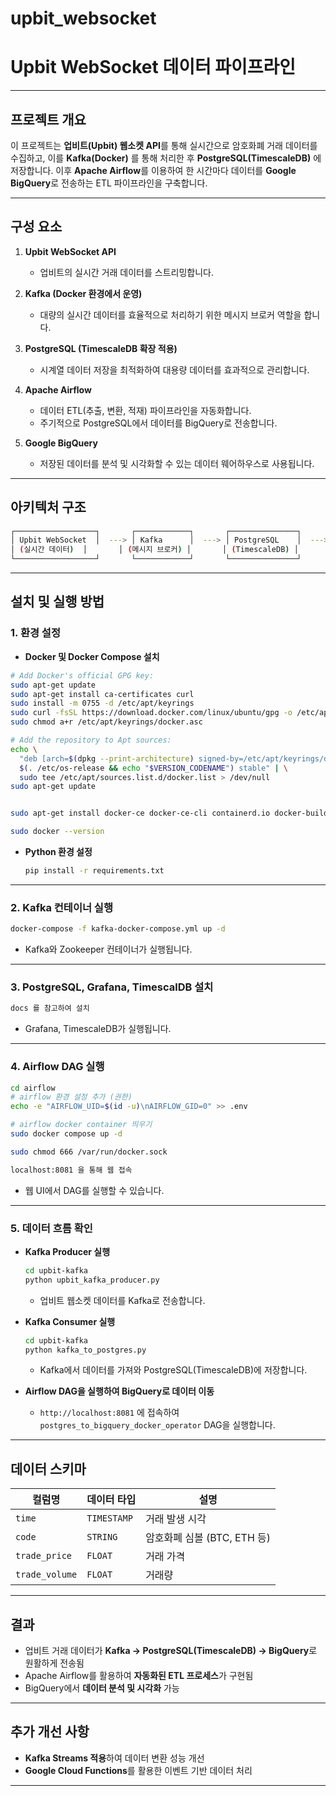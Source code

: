 # upbit_websocket
# **Upbit WebSocket 데이터 파이프라인**

---

## **프로젝트 개요**
이 프로젝트는 **업비트(Upbit) 웹소켓 API**를 통해 실시간으로 암호화폐 거래 데이터를 수집하고, 이를 **Kafka(Docker)** 를 통해 처리한 후 **PostgreSQL(TimescaleDB)** 에 저장합니다. 이후 **Apache Airflow**를 이용하여 한 시간마다 데이터를 **Google BigQuery**로 전송하는 ETL 파이프라인을 구축합니다.

---

## **구성 요소**
1. **Upbit WebSocket API**  
   - 업비트의 실시간 거래 데이터를 스트리밍합니다.

2. **Kafka (Docker 환경에서 운영)**  
   - 대량의 실시간 데이터를 효율적으로 처리하기 위한 메시지 브로커 역할을 합니다.

3. **PostgreSQL (TimescaleDB 확장 적용)**  
   - 시계열 데이터 저장을 최적화하여 대용량 데이터를 효과적으로 관리합니다.

4. **Apache Airflow**  
   - 데이터 ETL(추출, 변환, 적재) 파이프라인을 자동화합니다.  
   - 주기적으로 PostgreSQL에서 데이터를 BigQuery로 전송합니다.

5. **Google BigQuery**  
   - 저장된 데이터를 분석 및 시각화할 수 있는 데이터 웨어하우스로 사용됩니다.

---

## **아키텍처 구조**
```bash
┌──────────────────┐       ┌────────────┐       ┌───────────────┐       ┌─────────────┐       ┌───────────┐
│ Upbit WebSocket  │  ---> │ Kafka      │  ---> │ PostgreSQL    │  ---> │ Airflow     │  ---> │ BigQuery  │
│ (실시간 데이터)  │       │ (메시지 브로커) │       │ (TimescaleDB) │       │ (ETL 자동화) │       │ (데이터 분석) │
└──────────────────┘       └────────────┘       └───────────────┘       └─────────────┘       └───────────┘
```

---

## **설치 및 실행 방법**

### **1. 환경 설정**
- **Docker 및 Docker Compose 설치**
```sh
# Add Docker's official GPG key:
sudo apt-get update
sudo apt-get install ca-certificates curl
sudo install -m 0755 -d /etc/apt/keyrings
sudo curl -fsSL https://download.docker.com/linux/ubuntu/gpg -o /etc/apt/keyrings/docker.asc
sudo chmod a+r /etc/apt/keyrings/docker.asc

# Add the repository to Apt sources:
echo \
  "deb [arch=$(dpkg --print-architecture) signed-by=/etc/apt/keyrings/docker.asc] https://download.docker.com/linux/ubuntu \
  $(. /etc/os-release && echo "$VERSION_CODENAME") stable" | \
  sudo tee /etc/apt/sources.list.d/docker.list > /dev/null
sudo apt-get update


sudo apt-get install docker-ce docker-ce-cli containerd.io docker-buildx-plugin docker-compose-plugin

sudo docker --version
  ```
- **Python 환경 설정**
  ```sh
  pip install -r requirements.txt
  ```

---

### **2. Kafka 컨테이너 실행**
```sh
docker-compose -f kafka-docker-compose.yml up -d
```
- Kafka와 Zookeeper 컨테이너가 실행됩니다.

---

### **3. PostgreSQL, Grafana, TimescalDB 설치**
```sh
docs 를 참고하여 설치
```
- Grafana, TimescaleDB가 실행됩니다.

---

### **4. Airflow DAG 실행**
```sh
cd airflow
# airflow 환경 설정 추가 (권한) 
echo -e "AIRFLOW_UID=$(id -u)\nAIRFLOW_GID=0" >> .env

# airflow docker container 띄우기
sudo docker compose up -d

sudo chmod 666 /var/run/docker.sock

localhost:8081 을 통해 웹 접속
```
- 웹 UI에서 DAG를 실행할 수 있습니다.

---

### **5. 데이터 흐름 확인**
- **Kafka Producer 실행**
  ```sh
  cd upbit-kafka
  python upbit_kafka_producer.py
  ```
  - 업비트 웹소켓 데이터를 Kafka로 전송합니다.

- **Kafka Consumer 실행**
  ```sh
  cd upbit-kafka
  python kafka_to_postgres.py
  ```
  - Kafka에서 데이터를 가져와 PostgreSQL(TimescaleDB)에 저장합니다.

- **Airflow DAG을 실행하여 BigQuery로 데이터 이동**
  - `http://localhost:8081` 에 접속하여 `postgres_to_bigquery_docker_operator` DAG을 실행합니다.

---

## **데이터 스키마**
| 컬럼명 | 데이터 타입 | 설명 |
|--------|------------|----------------|
| `time` | `TIMESTAMP` | 거래 발생 시각 |
| `code` | `STRING` | 암호화폐 심볼 (BTC, ETH 등) |
| `trade_price` | `FLOAT` | 거래 가격 |
| `trade_volume` | `FLOAT` | 거래량 |

---


## **결과**
- 업비트 거래 데이터가 **Kafka → PostgreSQL(TimescaleDB) → BigQuery**로 원활하게 전송됨
- Apache Airflow를 활용하여 **자동화된 ETL 프로세스**가 구현됨
- BigQuery에서 **데이터 분석 및 시각화** 가능

---

## **추가 개선 사항**
- **Kafka Streams 적용**하여 데이터 변환 성능 개선
- **Google Cloud Functions**를 활용한 이벤트 기반 데이터 처리

---
